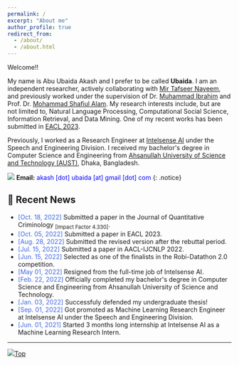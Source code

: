 ```yaml
---
permalink: /
excerpt: "About me"
author_profile: true
redirect_from: 
  - /about/
  - /about.html
---
```


Welcome!!

My name is Abu Ubaida Akash and I prefer to be called **Ubaida**. I am an independent researcher, actively collaborating with [Mir Tafseer Nayeem](https://scholar.google.com/citations?user=qoeylgEAAAAJ&hl=en "Research profile"), and previously worked under the supervision of Dr. [Muhammad Ibrahim](https://du.ac.bd/faculty/faculty_details/CSE/4167 "Academic profile") and Prof. Dr. [Mohammad Shafiul Alam](https://scholar.google.com/citations?view_op=list_works&hl=en&hl=en&user=5ZXfn_cAAAAJ&sortby=pubdate "Research profile"). My research interests include, but are not limited to, Natural Language Processing, Computational Social Science, Information Retrieval, and Data Mining. One of my recent works has been submitted in [EACL 2023](https://2023.eacl.org/).
<!-- My recent works and ongoing projects can be found in the [Research](https://abuubaida.github.io/research/ "https://abuubaida.github.io/research/") section. -->

Previously, I worked as a Research Engineer at [Intelsense AI](https://intelsense.ai/ "https://intelsense.ai/") under the Speech and Engineering Division. I received my bachelor's degree in Computer Science and Engineering from [Ahsanullah University of Science and Technology (AUST)](https://www.aust.edu/ "https://www.aust.edu/"), Dhaka, Bangladesh.

<img src="https://img.icons8.com/color/24/000000/circled-envelope.png"/> **Email:** <span style="color:Blue">akash [dot] ubaida [at] gmail [dot] com</span> 
{: .notice}


## 📢 Recent News

* <span style="color:RoyalBlue">[Oct. 18, 2022]</span> Submitted a paper in the Journal of Quantitative Criminology <sub>[Impact Factor 4.330]</sub>.
* <span style="color:RoyalBlue">[Oct. 05, 2022]</span> Submitted a paper in EACL 2023.
* <span style="color:RoyalBlue">[Aug. 28, 2022]</span> Submitted the revised version after the rebuttal period.
* <span style="color:RoyalBlue">[Jul. 15, 2022]</span> Submitted a paper in AACL-IJCNLP 2022.
* <span style="color:RoyalBlue">[Jun. 15, 2022]</span> Selected as one of the finalists in the Robi-Datathon 2.0 competition.
* <span style="color:RoyalBlue">[May  01, 2022]</span> Resigned from the full-time job of Intelsense AI.
* <span style="color:RoyalBlue">[Feb. 22, 2022]</span> Officially completed my bachelor's degree in Computer Science and Engineering from Ahsanullah University of Science and Technology.
* <span style="color:RoyalBlue">[Jan. 03, 2022]</span> Successfuly defended my undergraduate thesis!
* <span style="color:RoyalBlue">[Sep. 01, 2022]</span> Got promoted as Machine Learning Research Engineer at Intelsense AI under the Speech and Engineering Division.
* <span style="color:RoyalBlue">[Jun. 01, 2021]</span> Started 3 months long internship at Intelsense AI as a Machine Learning Research Intern.

---

[<img src="https://img.icons8.com/emoji/24/000000/up-arrow-emoji.png"/>](https://abuubaida.github.io/#)[Top](https://abuubaida.github.io/#)

<script type='text/javascript' id='clustrmaps' src='//cdn.clustrmaps.com/map_v2.js?cl=94b2d3&w=300&t=m&d=X4zwla3VvqasU-XJ7VSxuAHNSZMeubSgPKEAJMvahJU&co=1d4560&cmo=e8ae23&cmn=db2124&ct=ffffff'></script>
